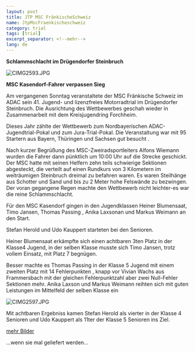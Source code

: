 ```yaml
---
layout: post
title: JTP MSC FränkischeSchweiz
name: JtpMscFraenkischeschweiz
category: trial
tags: [trial]
excerpt_separator: <!--mehr-->
lang: de
---
```


**Schlammschlacht im Drügendorfer Steinbruch**

![CIMG2593.JPG](https://lh5.googleusercontent.com/-POTmQOoKmAs/ThAaf6a5dtI/AAAAAAAAChI/KwcOmLOVCkE/s800/CIMG2593.JPG)
 
<!--mehr-->

**MSC Kasendorf-Fahrer verpassen Sieg**

Am vergangenen Sonntag  veranstaltete der MSC Fränkische Schweiz im ADAC sein 41. Jugend- und lizenzfreies Motorradtrial im Drügendorfer Steinbruch. Die Ausrichtung des Wettbewerbes geschah wieder in Zusammenarbeit mit dem Kreisjugendring Forchheim.

Dieses Jahr zählte der Wettbewerb zum Nordbayerischen ADAC-Jugendtrial-Pokal und zum Jura-Trial-Pokal. Die Veranstaltung war mit 95 Startern aus Bayern, Thüringen und Sachsen gut besucht .

Nach kurzer Begrüßung des MSC-Zweiradsportleiters Alfons Wiemann wurden die Fahrer dann pünktlich um 10:00 Uhr auf die Strecke geschickt. Der MSC hatte mit seinen Helfern zehn teils schwierige Sektionen abgesteckt, die verteilt auf einen Rundkurs von 3 Kilometern im weiträumigen Steinbruch dreimal zu befahren waren. Es waren Steilhänge aus Schotter und Sand und bis zu 2 Meter hohe Felswände zu bezwingen. Der voran gegangene Regen machte den Wettbewerb nicht leichter-es war die reine Schlammschlacht.

Für den MSC Kasendorf gingen in den Jugendklassen Heiner Blumensaat, Timo Jansen, Thomas Passing , Anika Laxsonan und Markus Weimann an den Start.

Stefan Herold und Udo Kauppert starteten bei den Senioren.

Heiner Blumensaat erkämpfte sich einen achtbaren 3ten Platz in der Klasse4 Jugend, in der selben Klasse musste sich Timo Jansen, trotz vollem Einsatz, mit Platz 7 begnügen.

Besser machte es Thomas Passing in der Klasse 5 Jugend mit einem zweiten Platz mit 14 Fehlerpunkten , knapp vor Vivian Wachs aus Frammersbach mit der gleichen Fehlerpunktzahl aber zwei Null-Fehler Sektionen mehr. Anika  Laxson und Markus Weimann reihten sich mit guten Leistungen im Mittelfeld der selben Klasse ein

![CIMG2597.JPG](https://lh6.googleusercontent.com/-LNKRttb1sjg/ThAVRAntn0I/AAAAAAAACgY/OVlYxMcU2aQ/s800/CIMG2597.JPG)

Mit achtbaren Ergebniss kamen Stefan Herold als vierter in der Klasse 4 Senioren und  Udo Kauppert als 11ter der Klasse 5 Senioren  ins Ziel.

[mehr Bilder](https://plus.google.com/photos/108656924518465552879)

...wenn sie mal geliefert werden...
